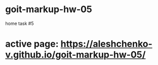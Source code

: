 # goit-markup-hw-05

home task #5

# active page: https://aleshchenko-v.github.io/goit-markup-hw-05/
